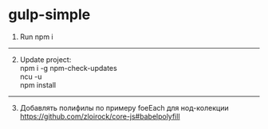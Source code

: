 # gulp-simple

1. Run npm i
__________________________
2. Update project:<br>
npm i -g npm-check-updates <br>
ncu -u <br>
npm install
__________________________
3. Добавлять полифилы по примеру foeEach для нод-колекции
https://github.com/zloirock/core-js#babelpolyfill